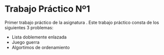 # Trabajo Práctico Nº1

Primer trabajo práctico de la asignatura <Algoritmos y Estructuras de Datos>.
Este trabajo práctico consta de los siguientes 3 problemas:
  - Lista doblemente enlazada
  - Juego guerra
  - Algortimos de ordenamiento

